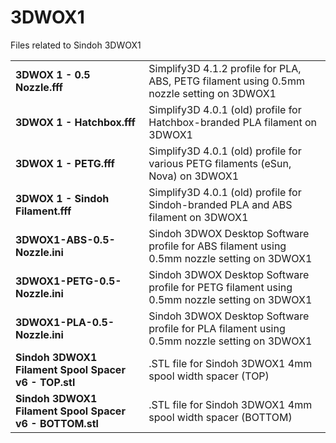 # 3DWOX1
Files related to Sindoh 3DWOX1

|||
|-|-|
|__3DWOX 1 - 0.5 Nozzle.fff__|Simplify3D 4.1.2 profile for PLA, ABS, PETG filament using 0.5mm nozzle setting on 3DWOX1|
|__3DWOX 1 - Hatchbox.fff__|Simplify3D 4.0.1 (old) profile for Hatchbox-branded PLA filament on 3DWOX1|
|__3DWOX 1 - PETG.fff__|Simplify3D 4.0.1 (old) profile for various PETG filaments (eSun, Nova) on 3DWOX1|
|__3DWOX 1 - Sindoh Filament.fff__|Simplify3D 4.0.1 (old) profile for Sindoh-branded PLA and ABS filament on 3DWOX1|
|__3DWOX1-ABS-0.5-Nozzle.ini__|Sindoh 3DWOX Desktop Software profile for ABS filament using 0.5mm nozzle setting on 3DWOX1|
|__3DWOX1-PETG-0.5-Nozzle.ini__|Sindoh 3DWOX Desktop Software profile for PETG filament using 0.5mm nozzle setting on 3DWOX1|
|__3DWOX1-PLA-0.5-Nozzle.ini__|Sindoh 3DWOX Desktop Software profile for PLA filament using 0.5mm nozzle setting on 3DWOX1|
|__Sindoh 3DWOX1 Filament Spool Spacer v6 - TOP.stl__|.STL file for Sindoh 3DWOX1 4mm spool width spacer (TOP)|
|__Sindoh 3DWOX1 Filament Spool Spacer v6 - BOTTOM.stl__|.STL file for Sindoh 3DWOX1 4mm spool width spacer (BOTTOM)|

